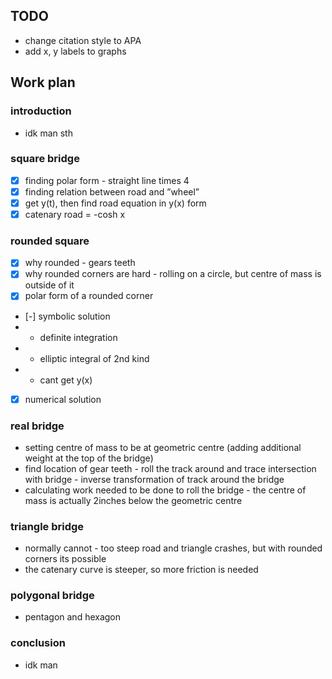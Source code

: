 ## TODO

- change citation style to APA
- add x, y labels to graphs

## Work plan

### introduction
- idk man sth

### square bridge
- [x] finding polar form - straight line times 4
- [x] finding relation between road and ”wheel”
- [x] get y(t), then find road equation in y(x) form
- [x] catenary road = -cosh x

### rounded square
 - [x] why rounded - gears teeth
 - [x] why rounded corners are hard - rolling on a circle, but centre of mass is outside of it
- [x] polar form of a rounded corner
- [-] symbolic solution
- - definite integration
- - elliptic integral of 2nd kind
- - cant get y(x)
- [x] numerical solution

### real bridge
- setting centre of mass to be at geometric centre (adding additional weight at the top of the bridge)
- find location of gear teeth - roll the track around and trace intersection with bridge - inverse transformation of track around the bridge
- calculating work needed to be done to roll the bridge - the centre of mass is actually 2inches below the geometric centre

### triangle bridge
- normally cannot - too steep road and triangle crashes, but with rounded corners its possible
- the catenary curve is steeper, so more friction is needed

### polygonal bridge
- pentagon and hexagon

### conclusion
- idk man

